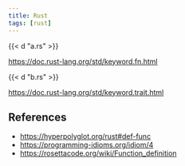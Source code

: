 ```yaml
---
title: Rust
tags: [rust]
---
```


{{< d "a.rs" >}}

<https://doc.rust-lang.org/std/keyword.fn.html>

{{< d "b.rs" >}}

<https://doc.rust-lang.org/std/keyword.trait.html>

## References

- <https://hyperpolyglot.org/rust#def-func>
- <https://programming-idioms.org/idiom/4>
- <https://rosettacode.org/wiki/Function_definition>
